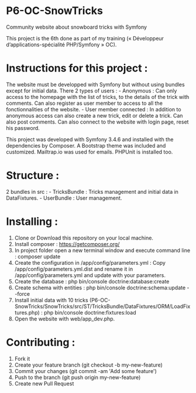 # P6-OC-SnowTricks
Community website about snowboard tricks with Symfony

This project is the 6th done as part of my training (« Développeur d’applications-spécialité PHP/Symfony » OC).

# Instructions for this project :
The website must be developped with Symfony but without using bundles except for initial data.
There 2 types of users :
	- Anonymous : 
		Can only access to the homepage with the list of tricks, to the details of the trick with comments.
		Can also register as user member to access to all the fonctionnalities of the website.
	- User member connected : 
		In addition to anonymous access can also create a new trick, edit or delete a trick.
		Can also post comments.
		Can also connect to the website with login page, reset his password.


This project was developed with Symfony 3.4.6 and installed with the dependencies by Composer.
A Bootstrap theme was included and customized.
Mailtrap.io was used for emails.
PHPUnit is installed too.


# Structure :
2 bundles in src :
	- TricksBundle : Tricks management and initial data in DataFixtures.
	- UserBundle : User management.


# Installing :
1.	Clone or Download this repository on your local machine.
2.	Install composer : https://getcomposer.org/
3.	In project folder open a new terminal window and execute command line : composer update
4. 	Create the configuration in /app/config/parameters.yml :
	Copy /app/config/parameters.yml.dist and rename it in /app/config/parameters.yml and update with your parameters.
5. 	Create the database : php bin/console doctrine:database:create
6. 	Create schema with entities : php bin/console doctrine:schema:update --force
7. 	Install initial data with 10 tricks (P6-OC-SnowTricks/SnowTricks/src/ST/TricksBundle/DataFixtures/ORM/LoadFixtures.php) : php bin/console doctrine:fixtures:load
8. 	Open the website with web/app_dev.php.


# Contributing :
1.	Fork it
2.	Create your feature branch (git checkout -b my-new-feature)
3.	Commit your changes (git commit -am 'Add some feature')
4.	Push to the branch (git push origin my-new-feature)
5.	Create new Pull Request
